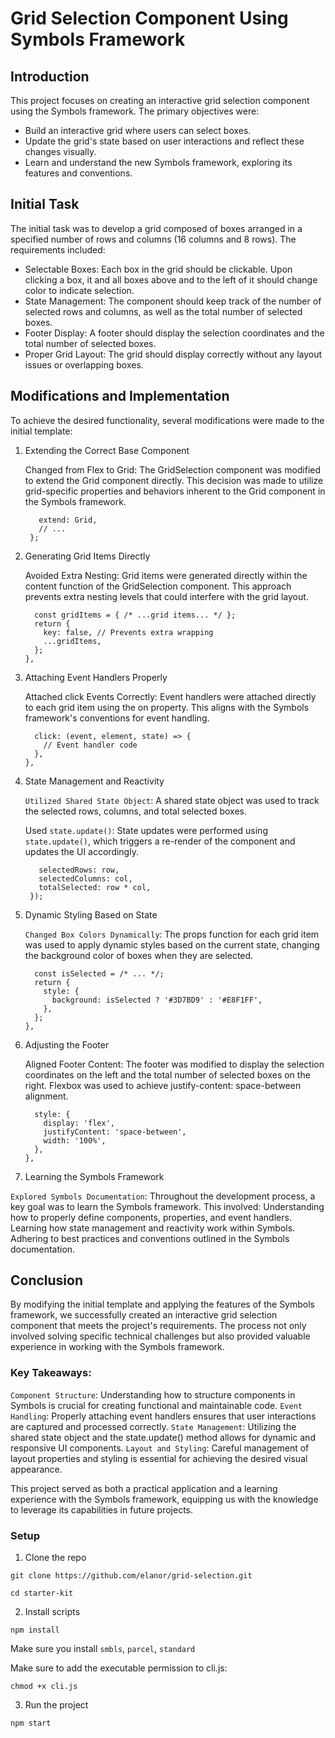 # Grid Selection Component Using Symbols Framework
## Introduction

This project focuses on creating an interactive grid selection component using the Symbols framework. The primary objectives were:

- Build an interactive grid where users can select boxes.
- Update the grid's state based on user interactions and reflect these changes visually.
- Learn and understand the new Symbols framework, exploring its features and conventions.

## Initial Task

The initial task was to develop a grid composed of boxes arranged in a specified number of rows and columns (16 columns and 8 rows). The requirements included:

- Selectable Boxes: Each box in the grid should be clickable. Upon clicking a box, it and all boxes above and to the left of it should change color to indicate selection.
- State Management: The component should keep track of the number of selected rows and columns, as well as the total number of selected boxes.
- Footer Display: A footer should display the selection coordinates and the total number of selected boxes.
- Proper Grid Layout: The grid should display correctly without any layout issues or overlapping boxes.

## Modifications and Implementation

To achieve the desired functionality, several modifications were made to the initial template:
1. Extending the Correct Base Component

    Changed from Flex to Grid: The GridSelection component was modified to extend the Grid component directly. This decision was made to utilize grid-specific properties and behaviors inherent to the Grid component in the Symbols framework.

   ``` export const GridSelection = {
      extend: Grid,
      // ...
    };
    ```

2. Generating Grid Items Directly

    Avoided Extra Nesting: Grid items were generated directly within the content function of the GridSelection component. This approach prevents extra nesting levels that could interfere with the grid layout.

    ```content: (element, state) => {
      const gridItems = { /* ...grid items... */ };
      return {
        key: false, // Prevents extra wrapping
        ...gridItems,
      };
    },
    ```

3. Attaching Event Handlers Properly

    Attached click Events Correctly: Event handlers were attached directly to each grid item using the on property. This aligns with the Symbols framework's conventions for event handling.

    ```on: {
      click: (event, element, state) => {
        // Event handler code
      },
    },
    ```

4. State Management and Reactivity

    `Utilized Shared State Object`: A shared state object was used to track the selected rows, columns, and total selected boxes.

    Used `state.update()`: State updates were performed using `state.update()`, which triggers a re-render of the component and updates the UI accordingly.

   ``` state.update({
      selectedRows: row,
      selectedColumns: col,
      totalSelected: row * col,
    });
    ```

5. Dynamic Styling Based on State

    `Changed Box Colors Dynamically`: The props function for each grid item was used to apply dynamic styles based on the current state, changing the background color of boxes when they are selected.

    ```props: (element, state) => {
      const isSelected = /* ... */;
      return {
        style: {
          background: isSelected ? '#3D7BD9' : '#E8F1FF',
        },
      };
    },
    ```

6. Adjusting the Footer

    Aligned Footer Content: The footer was modified to display the selection coordinates on the left and the total number of selected boxes on the right. Flexbox was used to achieve justify-content: space-between alignment.

    ```props: {
      style: {
        display: 'flex',
        justifyContent: 'space-between',
        width: '100%',
      },
    },
    ```

7. Learning the Symbols Framework

`Explored Symbols Documentation`: Throughout the development process, a key goal was to learn the Symbols framework. This involved:
    Understanding how to properly define components, properties, and event handlers.
    Learning how state management and reactivity work within Symbols.
    Adhering to best practices and conventions outlined in the Symbols documentation.

## Conclusion

By modifying the initial template and applying the features of the Symbols framework, we successfully created an interactive grid selection component that meets the project's requirements. The process not only involved solving specific technical challenges but also provided valuable experience in working with the Symbols framework.

### Key Takeaways:

`Component Structure`: Understanding how to structure components in Symbols is crucial for creating functional and maintainable code.
`Event Handling`: Properly attaching event handlers ensures that user interactions are captured and processed correctly.
`State Management`: Utilizing the shared state object and the state.update() method allows for dynamic and responsive UI components.
`Layout and Styling`: Careful management of layout properties and styling is essential for achieving the desired visual appearance.

This project served as both a practical application and a learning experience with the Symbols framework, equipping us with the knowledge to leverage its capabilities in future projects.


### Setup

1. Clone the repo
```
git clone https://github.com/elanor/grid-selection.git
```
```
cd starter-kit
```
2. Install scripts
```
npm install
```
Make sure you install `smbls`, `parcel`, `standard`



Make sure to add the executable permission to cli.js:
```
chmod +x cli.js
```


3. Run the project
```
npm start
```
